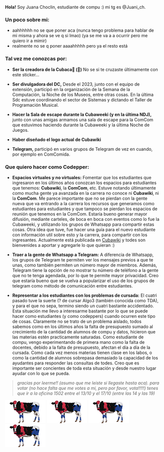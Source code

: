 __Hola!__
Soy Juana Choclin, estudiante de compu :) mi tg es @Juani_ch. 

### Un poco sobre mi: ###
 - aahhhhhh no se que poner aca (nunca tengo problema para hablar de mi misma y ahora se ve q si lmao) (ya se me va a a ocurrir pero me quiero ir a mimir)
 - realmente no se q poner aaaahhhhh pero ya el resto está


### Tal vez me conozcas por: ###

- __Ser la creadora de la Cubaca🐄 (👋)__ No se si te cruzaste últimamente con este sticker…

- __Ser divulgadora del DC,__ Desde el 2023, junto con el equipo de extensión, participó en la organización de la Semana de la Computación, la Noche de los Museos, entre otras cosas. En la última Sdc estuve coordinando el sector de Sistemas y dictando el Taller de Programación Musical.

- __Hacer la Sala de escape durante la Cubaweeki (y en la última NDJ),__ junto con unas amigas armamos una sala de escape para la ComCom que estuvimos haciendo durante la Cubaweeki y la última Noche de Juegos.

- __Haber diseñado el logo actual de Cubawiki__

- __Telegram,__ participó en varios grupos de Telegram de vez en cuando, por ejemplo en ComComida.

### Que quiero hacer como Codepper: ###

- __Espacios virtuales y no virtuales:__ Fomentar que los estudiantes que ingresaron en los últimos años conozcan los espacios para estudiantes que tenemos: __Cubawiki__, la __ComCom__, etc. Estuve notando últimamente como mucha gente ya avanzada en la carrera no conoce ni __Cubawiki__, ni la __ComCom__.
Me parece importante que no se pierdan con la gente nueva que va entrando a la carrera los recursos que generamos como estudiantes para estudiantes y que tampoco se pierdan los espacios de reunión que tenemos en la ComCom. Estaría bueno generar mayor difusión, mediante carteles, de boca en boca con eventos como lo fue la Cubaweeki, y utilizando los grupos de Whatsapp para compartir estas cosas.  Otra idea que tuve, fue hacer una guía para el nuevo estudiante con información util sobre esto y la carrera, para compartir con los ingresantes. Actualmente está publicada en [Cubawiki](https://www.cubawiki.com.ar/index.php/Ayuda:Soy_nuevo_en_el_DC) y todes son bienvenides a aportar y agregarle lo que quieran :)

- __Traer a la gente de Whatsapp a Telegram:__ A diferencia de Whatsapp, los grupos de Telegram te permiten ver los mensajes previos a que te unas, como también permiten un número mayor de miembros. Además, Telegram tiene la opción de no mostrar tu número de teléfono a la gente que no te tenga agendada, por lo que te permite mayor privacidad. Creo que estaría bueno que se vuelva a popularizar el uso de los grupos de telegram como método de comunicación entre estudiantes. 

- __Representar a los estudiantes con los problemas de cursada:__ El cuatri pasado tuve la suerte (? de cursar Algo3 (también conocida como TDA), y para el que no sepa, termino siendo un cuatri bastante accidentado. Esta situación me llevo a interesarme bastante por lo que se puede hacer como estudiantes (y como codeppers) cuando ocurren este tipo de cosas. Claramente no se trato de un problema aislado, todos sabemos como en los últimos años la falta de presupuesto sumado al crecimiento de la cantidad de alumnos de compu y datos, hicieron que las materias estén practicamente saturadas.
Como estudiante de compu, vengo experimentando de primera mano como la falta de docentes, debido a la falta de presupuesto, afectan el día a día de la cursada. Como cada vez menos materias tienen clase en los labos, o como la cantidad de alumnos sobrepasa demasiado la capacidad de los ayudantes para responder las consultas de todes. Creo que es importante ser concientes de toda esta situación y desde nuestro lugar ayudar con lo que se pueda.






> *gracias por leerme!! (asumo que me leiste si llegaste hasta aca). para votar (no hace falta que me votes a mi, pero por favor, vota!!!!!) tenes que ir a la oficina 1502 entre el 13/10 y el 17/10 (entre las 14 y las 19)*



[<img src="https://github.com/jchoclin/cosas/blob/main/cubaca_2.png?raw=true">](https://www.youtube.com/watch?v=dQw4w9WgXcQ)
[<img src="https://github.com/jchoclin/cosas/blob/main/cubaca_2.png?raw=true">](https://www.youtube.com/watch?v=dQw4w9WgXcQ)
[<img src="https://github.com/jchoclin/cosas/blob/main/cubaca_2.png?raw=true">](https://www.youtube.com/watch?v=dQw4w9WgXcQ)
[<img src="https://github.com/jchoclin/cosas/blob/main/cubaca_2.png?raw=true">](https://www.youtube.com/watch?v=dQw4w9WgXcQ)













